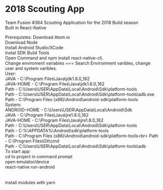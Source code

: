 # 2018 Scouting App
Team Fusion #364 Scouting Application for the 2018 Build season<br>
Built in React-Native<br>

Prerequistes:
Download Atom.io<br>
Download Node<br>
Install Android Studio/XCode<br>
Instal SDK Build Tools<br>
Open Command and npm install react-native-cli.<br>
Change enviroment variables === Search Environment varibles, change user and system varibles.<br>
User:<br>
JAVA - C:\Program Files\Java\jdk1.8.0_162<br>
JAVA-HOME - C:\Program Files\Java\jdk1.8.0_162<br>
Path - C:\Users\USER\AppData\Local\Android\Sdk\platform-tools<br>
Path - C:\Users\USER\AppData\Local\Android\Sdk\platform-tools\adb.exe<br>
Path - C:\Program Files (x86)\Android\android-sdk\platform-tools<br>
System:<br>
ANDROID-HOME - C:\Users\USER\AppData\Local\Android\Sdk<br>
JAVA - C:\Program Files\Java\jre1.8.0_162<br>
JAVA-HOME - C:\Program Files\Java\jre1.8.0_162<br>
Path - C:\Users\USER\AppData\Local\Android\Sdk\platform-tools<br>
Path - C:\%\APPDATA%\Android\sdk\platform-tools<br>
Path - C:\Program Files (x86)\Android\android-sdk\platform-tools\<br>
Path - C:\Program Files\Git\cmd<br>
Path - C:\Users\USER\AppData\Local\Android\Sdk\platform-tools\adb<br>
To start app:<br>
cd to project in command prompt<br>
open emulator/device<br>
react-native run-android<br>
<br>
<br>
install modules with yarn<br>
